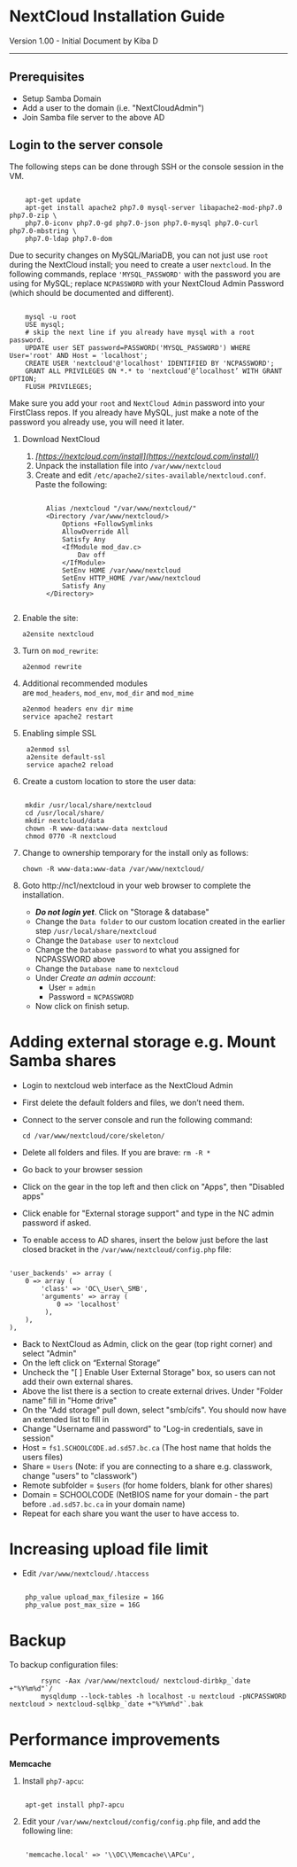 NextCloud Installation Guide
==

Version 1.00 - Initial Document by Kiba D

---

## Prerequisites

- Setup Samba Domain
- Add a user to the domain (i.e. "NextCloudAdmin")
- Join Samba file server to the above AD

## Login to the server console

The following steps can be done through SSH or the console session in the VM.

```

    apt-get update
    apt-get install apache2 php7.0 mysql-server libapache2-mod-php7.0 php7.0-zip \
    php7.0-iconv php7.0-gd php7.0-json php7.0-mysql php7.0-curl php7.0-mbstring \
    php7.0-ldap php7.0-dom

```

Due to security changes on MySQL/MariaDB, you can not just use `root` during the NextCloud install; you need to create a user `nextcloud`. In the following commands, replace `'MYSQL_PASSWORD'` with the password you are using for MySQL; replace `NCPASSWORD` with your NextCloud Admin Password (which should be documented and different).

```

    mysql -u root
    USE mysql;
    # skip the next line if you already have mysql with a root password.
    UPDATE user SET password=PASSWORD('MYSQL_PASSWORD') WHERE User='root' AND Host = 'localhost';
    CREATE USER 'nextcloud'@'localhost' IDENTIFIED BY 'NCPASSWORD';
    GRANT ALL PRIVILEGES ON *.* to 'nextcloud’@’localhost’ WITH GRANT OPTION;
    FLUSH PRIVILEGES;

```

Make sure you add your `root` and `NextCloud Admin` password into your FirstClass repos. If you already have MySQL, just make a note of the password you already use, you will need it later.

1.  Download NextCloud
    1.  *[https://nextcloud.com/install](https://nextcloud.com/install/)*
    2.  Unpack the installation file into `/var/www/nextcloud`
    3.  Create and edit `/etc/apache2/sites-available/nextcloud.conf`. Paste the following:
    
    ```
    
          Alias /nextcloud "/var/www/nextcloud/"
          <Directory /var/www/nextcloud/>
              Options +FollowSymlinks
              AllowOverride All
              Satisfy Any
              <IfModule mod_dav.c>
                  Dav off
              </IfModule>
              SetEnv HOME /var/www/nextcloud
              SetEnv HTTP_HOME /var/www/nextcloud
              Satisfy Any
          </Directory>
          
      ```

2.  Enable the site:

        a2ensite nextcloud

3.  Turn on `mod_rewrite`:

        a2enmod rewrite

4.  Additional recommended modules are `mod_headers`, `mod_env`, `mod_dir` and `mod_mime`

        a2enmod headers env dir mime
        service apache2 restart

5. Enabling simple SSL

        a2enmod ssl
        a2ensite default-ssl
        service apache2 reload

6. Create a custom location to store the user data:

```

    mkdir /usr/local/share/nextcloud
    cd /usr/local/share/
    mkdir nextcloud/data
    chown -R www-data:www-data nextcloud
    chmod 0770 -R nextcloud

```

7. Change to ownership temporary for the install only as follows:

       chown -R www-data:www-data /var/www/nextcloud/

8. Goto http://nc1/nextcloud in your web browser to complete the installation.

   - ***Do not login yet***. Click on "Storage & database"
   - Change the `Data folder` to our custom location created in the earlier step `/usr/local/share/nextcloud`
   - Change the `Database user` to `nextcloud`
   - Change the `Database password` to what you assigned for NCPASSWORD above
   - Change the `Database name` to `nextcloud`
   - Under *Create an admin account*:
        - User = `admin`
        - Password = `NCPASSWORD`
   - Now click on finish setup.

Adding external storage e.g. Mount Samba shares
===============================================

-   Login to nextcloud web interface as the NextCloud Admin
-   First delete the default folders and files, we don’t need them.
-   Connect to the server console and run the following command:

        cd /var/www/nextcloud/core/skeleton/

-   Delete all folders and files. If you are brave: `rm -R *`
-   Go back to your browser session
-   Click on the gear in the top left and then click on "Apps", then "Disabled apps"
-   Click enable for "External storage support" and type in the NC admin password if asked.
-   To enable access to AD shares, insert the below just before the last
    closed bracket in the `/var/www/nextcloud/config.php` file:

```

'user_backends' => array (
    0 => array (
        'class' => 'OC\_User\_SMB',
        'arguments' => array (
            0 => 'localhost'
         ),
    ),
),

```

-   Back to NextCloud as Admin, click on the gear (top right corner) and select "Admin"
-   On the left click on “External Storage”
-   Uncheck the "[ ] Enable User External Storage" box, so users can not add their own external shares.
-   Above the list there is a section to create external drives. Under "Folder name" fill in "Home drive"
-   On the "Add storage" pull down, select "smb/cifs". You should now have an extended list to fill in
-   Change "Username and password" to "Log-in credentials, save in session"
-   Host = `fs1.SCHOOLCODE.ad.sd57.bc.ca` (The host name that holds the users files)
-   Share = `Users` (Note: if you are connecting to a share e.g. classwork, change "users" to "classwork")
-   Remote subfolder = `$users` (for home folders, blank for other shares)
-   Domain = SCHOOLCODE (NetBIOS name for your domain - the part before `.ad.sd57.bc.ca` in your domain name)
-   Repeat for each share you want the user to have access to.

# Increasing upload file limit

-   Edit `/var/www/nextcloud/.htaccess`

```

    php_value upload_max_filesize = 16G
    php_value post_max_size = 16G

```
# Backup

To backup configuration files:

```
        rsync -Aax /var/www/nextcloud/ nextcloud-dirbkp_`date +"%Y%m%d"`/
        mysqldump --lock-tables -h localhost -u nextcloud -pNCPASSWORD nextcloud > nextcloud-sqlbkp_`date +"%Y%m%d"`.bak

```

# Performance improvements

**Memcache**

1. Install `php7-apcu`:

```

    apt-get install php7-apcu

```

2. Edit your `/var/www/nextcloud/config/config.php` file, and add the following line:

```

    'memcache.local' => '\\OC\\Memcache\\APCu',
    
```
